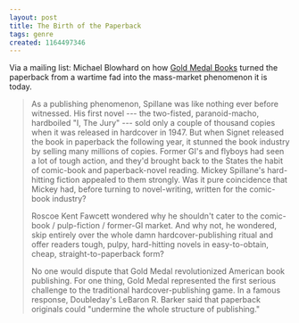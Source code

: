 ```yaml
---
layout: post
title: The Birth of the Paperback
tags: genre
created: 1164497346
---
```

Via a mailing list:  Michael Blowhard on how [Gold Medal Books](http://www.2blowhards.com/archives/2006/11/post_17.html) turned the paperback from a wartime fad into the mass-market phenomenon it is today.

> As a publishing phenomenon, Spillane was like nothing ever before witnessed. His first novel --- the two-fisted, paranoid-macho, hardboiled "I, The Jury" --- sold only a couple of thousand copies when it was released in hardcover in 1947. But when Signet released the book in paperback the following year, it stunned the book industry by selling many millions of copies. <!--break--> Former GI's and flyboys had seen a lot of tough action, and they'd brought back to the States the habit of comic-book and paperback-novel reading. Mickey Spillane's hard-hitting fiction appealed to them strongly. Was it pure coincidence that Mickey had, before turning to novel-writing, written for the comic-book industry?
>
> Roscoe Kent Fawcett wondered why he shouldn't cater to the comic-book / pulp-fiction / former-GI market. And why not, he wondered, skip entirely over the whole damn hardcover-publishing ritual and offer readers tough, pulpy, hard-hitting novels in easy-to-obtain, cheap, straight-to-paperback form?
>
> No one would dispute that Gold Medal revolutionized American book publishing. For one thing, Gold Medal represented the first serious challenge to the traditional hardcover-publishing game. In a famous response, Doubleday's LeBaron R. Barker said that paperback originals could "undermine the whole structure of publishing."
